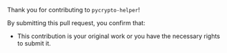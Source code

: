 Thank you for contributing to `pycrypto-helper`!

By submitting this pull request, you confirm that:
- This contribution is your original work or you have the necessary rights to submit it.
